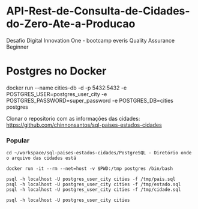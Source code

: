 # API-Rest-de-Consulta-de-Cidades-do-Zero-Ate-a-Producao
Desafio Digital Innovation One - bootcamp everis Quality Assurance Beginner

# Postgres no Docker
docker run --name cities-db -d -p 5432:5432 -e POSTGRES_USER=postgres_user_city -e POSTGRES_PASSWORD=super_password -e POSTGRES_DB=cities postgres

Clonar o repositorio com as informações das cidades: https://github.com/chinnonsantos/sql-paises-estados-cidades

### Popular

```shell script
cd ~/workspace/sql-paises-estados-cidades/PostgreSQL - Diretório onde o arquivo das cidades está

docker run -it --rm --net=host -v $PWD:/tmp postgres /bin/bash

psql -h localhost -U postgres_user_city cities -f /tmp/pais.sql
psql -h localhost -U postgres_user_city cities -f /tmp/estado.sql
psql -h localhost -U postgres_user_city cities -f /tmp/cidade.sql

psql -h localhost -U postgres_user_city cities

